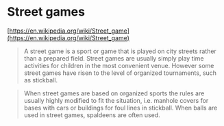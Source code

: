 # Street games

[https://en.wikipedia.org/wiki/Street_game](https://en.wikipedia.org/wiki/Street_game)

> A street game is a sport or game that is played on city streets rather than a
> prepared field. Street games are usually simply play time activities for
> children in the most convenient venue. However some street games have risen to
> the level of organized tournaments, such as stickball.

> When street games are based on organized sports the rules are usually highly
> modified to fit the situation, i.e. manhole covers for bases with cars or
> buildings for foul lines in stickball. When balls are used in street games,
> spaldeens are often used.

